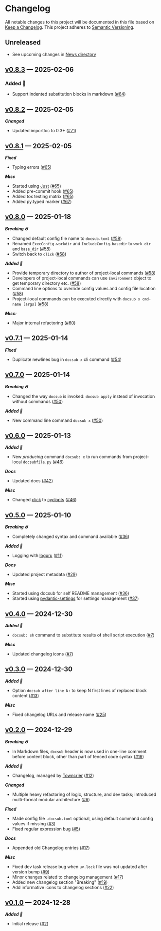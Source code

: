 # Changelog

All notable changes to this project will be documented in this file based on [Keep a Changelog](https://keepachangelog.com/en/1.0.0/). This project adheres to [Semantic Versioning](https://semver.org/spec/v2.0.0.html).

## Unreleased

- See upcoming changes in [News directory](https://github.com/makukha/docsub/tree/main/NEWS.d)

<!-- towncrier release notes start -->

## [v0.8.3](https://github.com/makukha/docsub/releases/tag/v0.8.3) — 2025-02-06

### Added 🌿

- Support indented substitution blocks in markdown ([#64](https://github.com/makukha/docsub/issues/64))


## [v0.8.2](https://github.com/makukha/docsub/releases/tag/v0.8.2) — 2025-02-05

***Changed***

- Updated importloc to 0.3+ ([#71](https://github.com/makukha/docsub/issues/71))


## [v0.8.1](https://github.com/makukha/docsub/releases/tag/v0.8.1) — 2025-02-05

***Fixed***

- Typing errors ([#65](https://github.com/makukha/docsub/issues/65))

***Misc***

- Started using [Just](https://just.systems) ([#65](https://github.com/makukha/docsub/issues/65))
- Added pre-commit hook ([#65](https://github.com/makukha/docsub/issues/65))
- Added tox testing matrix ([#65](https://github.com/makukha/docsub/issues/65))
- Added py.typed marker ([#67](https://github.com/makukha/docsub/issues/67))


## [v0.8.0](https://github.com/makukha/docsub/releases/tag/v0.8.0) — 2025-01-18

***Breaking 🔥***

- Changed default config file name to `docsub.toml` ([#58](https://github.com/makukha/docsub/issues/58))
- Renamed `ExecConfig.workdir` and `IncludeConfig.basedir` to `work_dir` and `base_dir` ([#58](https://github.com/makukha/docsub/issues/58))
- Switch back to `click` ([#58](https://github.com/makukha/docsub/issues/58))

***Added 🌿***

- Provide temporary directory to author of project-local commands ([#58](https://github.com/makukha/docsub/issues/58))
- Developers of project-local commands can use `Environment` object to get temporary directory etc. ([#58](https://github.com/makukha/docsub/issues/58))
- Command line options to override config values and config file location ([#58](https://github.com/makukha/docsub/issues/58))
- Project-local commands can be executed directly with `docsub x cmd-name [args]` ([#58](https://github.com/makukha/docsub/issues/58))

***Misc:***

- Major internal refactoring ([#60](https://github.com/makukha/docsub/issues/60))


## [v0.7.1](https://github.com/makukha/docsub/releases/tag/v0.7.1) — 2025-01-14

***Fixed***

- Duplicate newlines bug in `docsub x` cli command ([#54](https://github.com/makukha/docsub/issues/54))


## [v0.7.0](https://github.com/makukha/docsub/releases/tag/v0.7.0) — 2025-01-14

***Breaking 🔥***

- Changed the way `docsub` is invoked: `docsub apply` instead of invocation without commands ([#50](https://github.com/makukha/docsub/issues/50))

***Added 🌿***

- New command line command `docsub x` ([#50](https://github.com/makukha/docsub/issues/50))


## [v0.6.0](https://github.com/makukha/docsub/releases/tag/v0.6.0) — 2025-01-13

***Added 🌿***

- New *producing* command `docsub: x` to run commands from project-local `docsubfile.py` ([#46](https://github.com/makukha/docsub/issues/46))

***Docs***

- Updated docs ([#42](https://github.com/makukha/docsub/issues/42))

***Misc***

- Changed [click](https://click.palletsprojects.com) to [cyclopts](https://cyclopts.readthedocs.io) ([#46](https://github.com/makukha/docsub/issues/46))


## [v0.5.0](https://github.com/makukha/docsub/releases/tag/v0.5.0) — 2025-01-10

***Breaking 🔥***

- Completely changed syntax and command available ([#36](https://github.com/makukha/docsub/issues/36))

***Added 🌿***

- Logging with [loguru](https://loguru.readthedocs.io) ([#11](https://github.com/makukha/docsub/issues/11))

***Docs***

- Updated project metadata ([#29](https://github.com/makukha/docsub/issues/29))

***Misc***

- Started using docsub for self README management ([#36](https://github.com/makukha/docsub/issues/36))
- Started using [pydantic-settings](https://docs.pydantic.dev/latest/concepts/pydantic_settings) for settings management ([#37](https://github.com/makukha/docsub/issues/37))


## [v0.4.0](https://github.com/makukha/docsub/releases/tag/v0.4.0) — 2024-12-30

***Added 🌿***

- `docsub: sh` command to substitute results of shell script execution ([#7](https://github.com/makukha/docsub/issues/7))

***Misc***

- Updated changelog icons ([#7](https://github.com/makukha/docsub/issues/7))


## [v0.3.0](https://github.com/makukha/docsub/releases/tag/v0.3.0) — 2024-12-30

***Added 🌿***

- Option `docsub after line N:` to keep N first lines of replaced block content ([#13](https://github.com/makukha/docsub/issues/13))

***Misc***

- Fixed changelog URLs and release name ([#25](https://github.com/makukha/docsub/issues/25))


## [v0.2.0](https://github.com/makukha/docsub/releases/tag/v0.2.0) — 2024-12-29

***Breaking 🔥***

- In Markdown files, `docsub` header is now used in one-line comment before content block, other than part of fenced code syntax ([#19](https://github.com/makukha/docsub/issues/19))

***Added 🌿***

- Changelog, managed by [Towncrier](https://towncrier.readthedocs.io) ([#12](https://github.com/makukha/docsub/issues/12))

***Changed***

- Multiple heavy refactoring of logic, structure, and dev tasks; introduced multi-format modular architecture ([#6](https://github.com/makukha/docsub/issues/6))

***Fixed***

- Made config file `.docsub.toml` optional, using default command config values if missing ([#3](https://github.com/makukha/docsub/issues/3))
- Fixed regular expression bug ([#5](https://github.com/makukha/docsub/issues/5))

***Docs***

- Appended old Changelog entries ([#17](https://github.com/makukha/docsub/issues/17))

***Misc***

- Fixed dev task release bug when `uv.lock` file was not updated after version bump ([#9](https://github.com/makukha/docsub/issues/9))
- Minor changes related to changelog management ([#17](https://github.com/makukha/docsub/issues/17))
- Added new changelog section "Breaking" ([#19](https://github.com/makukha/docsub/issues/19))
- Add informative icons to changelog sections ([#22](https://github.com/makukha/docsub/issues/22))


## [v0.1.0](https://github.com/makukha/docsub/releases/tag/v0.1.0) — 2024-12-28

***Added 🌿***

- Initial release ([#2](https://github.com/makukha/docsub/issues/2))
